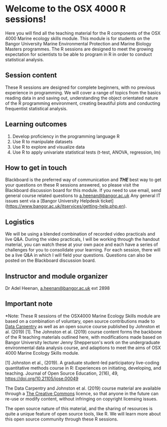 # Welcome to the OSX 4000 R sessions!

Here you will find all the teaching material for the R components of the OSX 4000 Marine ecology skills module. This module is for students on the Bangor University Marine Environmental Protection and Marine Biology Masters programmes. The R sessions are designed to meet the growing expectation for scientists to be able to program in R in order to conduct statistical analysis.

## Session content

These R sessions are designed for complete beginners, with no previous experience in programming. We will cover a range of topics from the basics reading data in and saving out, understanding the object orientated nature of the R programming environment, creating beautiful plots and conducting frequentist statistical analysis.

## Learning outcomes

1. Develop proficiency in the programming language R
2. Use R to manipulate datasets
3. Use R to explore and visualize data
4. Use R to apply univariate statistical tests (t-test, ANOVA, regression, lm)

## How to get in touch

Blackboard is the preferred way of communication and ***THE*** best way to get your questions on these R sessions answered, so please visit the Blackboard discussion board for this module. If you need to use email, send general course related questions to a.heenan@bangor.ac.uk Any general IT issues sent via a [Bangor University Helpdesk ticket] (https://www.bangor.ac.uk/itservices/getting-help.php.en).

## Logistics

We will be using a blended combination of recorded video practicals and live Q&A. During the video practicals, I will be working through the handout material, you can watch these at your own pace and each have a series of challenges for you to consolidate your learning. For each session, there will be a live Q&A in which I will field your questions. Questions can also be posted on the Blackboard discussion board.

## Instructor and module organizer

Dr Adel Heenan, a.heenan@bangor.ac.uk ext 2898

## Important note

*Note: These R sessions of the OSX4000 Marine Ecology Skills module are based on a combination of voluntary, open source contributions made to [Data Carpentry](https://datacarpentry.org) as well as an open source course published by Johnston et al. (2019) [1]. The Johnston et al. (2019) course content forms the backbone of the R teaching materials outlined here, with modifications made based on Bangor University lecturer Jenny Shepperson's work on the undergraduate environmental data analysis course, and adaptions to meet the aims of OSX 4000 Marine Ecology Skills module. 

[1] Johnston et al., (2019). A graduate student-led participatory live-coding quantitative methods course in R: Experiences on initiating, developing, and teaching. Journal of Open Source Education, 2(16), 49, https://doi.org/10.21105/jose.00049

The Data Carpentry and Johnston et al. (2019) course material are available through a [The Creative
Commons](https://creativecommons.org/) licence, so that anyone in the future
can re-use or modify content, without infringing on copyright
licensing issues. 

The open source nature of this material, and the sharing of resources is quite a unique feature of open source tools, like R. We will learn more about this open source community through these R sessions.

